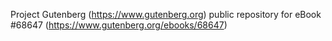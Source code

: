 Project Gutenberg (https://www.gutenberg.org) public repository for eBook #68647 (https://www.gutenberg.org/ebooks/68647)
